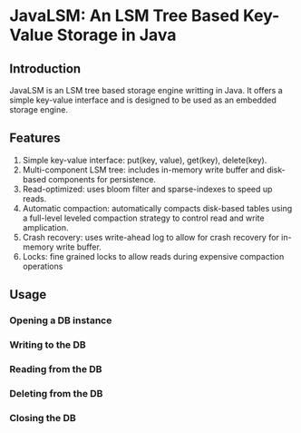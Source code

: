 # JavaLSM: An LSM Tree Based Key-Value Storage in Java

## Introduction
JavaLSM is an LSM tree based storage engine writting in Java. It offers a simple key-value interface and is designed to be used as an embedded storage engine.  

## Features
1. Simple key-value interface: put(key, value), get(key), delete(key).
2. Multi-component LSM tree: includes in-memory write buffer and disk-based components for persistence.
3. Read-optimized: uses bloom filter and sparse-indexes to speed up reads.
4. Automatic compaction: automatically compacts disk-based tables using a full-level leveled compaction strategy to control read and write amplication.
5. Crash recovery: uses write-ahead log to allow for crash recovery for in-memory write buffer.
6. Locks: fine grained locks to allow reads during expensive compaction operations

## Usage
### Opening a DB instance

### Writing to the DB

### Reading from the DB

### Deleting from the DB

### Closing the DB
